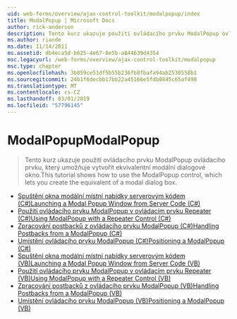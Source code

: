 ```yaml
---
uid: web-forms/overview/ajax-control-toolkit/modalpopup/index
title: ModalPopup | Microsoft Docs
author: rick-anderson
description: Tento kurz ukazuje použití ovládacího prvku ModalPopup ovládacího prvku, který umožňuje vytvořit ekvivalentní modální dialogové okno.
ms.author: riande
ms.date: 11/14/2011
ms.assetid: db4eca5d-b625-4e67-8e5b-a844639d4354
msc.legacyurl: /web-forms/overview/ajax-control-toolkit/modalpopup
msc.type: chapter
ms.openlocfilehash: 3b859ce51df5b55b236fb8fbafa94ab2530558b1
ms.sourcegitcommit: 24b1f6decbb17bb22a45166e5fdb0845c65af498
ms.translationtype: MT
ms.contentlocale: cs-CZ
ms.lasthandoff: 03/01/2019
ms.locfileid: "57796145"
---
```

<a name="modalpopup"></a><span data-ttu-id="a445d-103">ModalPopup</span><span class="sxs-lookup"><span data-stu-id="a445d-103">ModalPopup</span></span>
====================
> <span data-ttu-id="a445d-104">Tento kurz ukazuje použití ovládacího prvku ModalPopup ovládacího prvku, který umožňuje vytvořit ekvivalentní modální dialogové okno.</span><span class="sxs-lookup"><span data-stu-id="a445d-104">This tutorial shows how to use the ModalPopup control, which lets you create the equivalent of a modal dialog box.</span></span>


- [<span data-ttu-id="a445d-105">Spuštění okna modální místní nabídky serverovým kódem (C#)</span><span class="sxs-lookup"><span data-stu-id="a445d-105">Launching a Modal Popup Window from Server Code (C#)</span></span>](launching-a-modal-popup-window-from-server-code-cs.md)
- [<span data-ttu-id="a445d-106">Použití ovládacího prvku ModalPopup v ovládacím prvku Repeater (C#)</span><span class="sxs-lookup"><span data-stu-id="a445d-106">Using ModalPopup with a Repeater Control (C#)</span></span>](using-modalpopup-with-a-repeater-control-cs.md)
- [<span data-ttu-id="a445d-107">Zpracování postbacků z ovládacího prvku ModalPopup (C#)</span><span class="sxs-lookup"><span data-stu-id="a445d-107">Handling Postbacks from a ModalPopup (C#)</span></span>](handling-postbacks-from-a-modalpopup-cs.md)
- [<span data-ttu-id="a445d-108">Umístění ovládacího prvku ModalPopup (C#)</span><span class="sxs-lookup"><span data-stu-id="a445d-108">Positioning a ModalPopup (C#)</span></span>](positioning-a-modalpopup-cs.md)
- [<span data-ttu-id="a445d-109">Spuštění okna modální místní nabídky serverovým kódem (VB)</span><span class="sxs-lookup"><span data-stu-id="a445d-109">Launching a Modal Popup Window from Server Code (VB)</span></span>](launching-a-modal-popup-window-from-server-code-vb.md)
- [<span data-ttu-id="a445d-110">Použití ovládacího prvku ModalPopup v ovládacím prvku Repeater (VB)</span><span class="sxs-lookup"><span data-stu-id="a445d-110">Using ModalPopup with a Repeater Control (VB)</span></span>](using-modalpopup-with-a-repeater-control-vb.md)
- [<span data-ttu-id="a445d-111">Zpracování postbacků z ovládacího prvku ModalPopup (VB)</span><span class="sxs-lookup"><span data-stu-id="a445d-111">Handling Postbacks from a ModalPopup (VB)</span></span>](handling-postbacks-from-a-modalpopup-vb.md)
- [<span data-ttu-id="a445d-112">Umístění ovládacího prvku ModalPopup (VB)</span><span class="sxs-lookup"><span data-stu-id="a445d-112">Positioning a ModalPopup (VB)</span></span>](positioning-a-modalpopup-vb.md)
